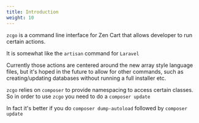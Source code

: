 ```yaml
---
title: Introduction
weight: 10
---
```


`zcgo` is a command line interface for Zen Cart that allows developer to run certain actions.

It is somewhat like the `artisan` command for `Laravel`

Currently those actions are centered around the new array style language files, but it's 
hoped in the future to allow for other commands, such as creating/updating databases without running a full installer
 etc.

`zcgo` relies on `composer` to provide namespacing to access certain classes. So in order to use `zcgo` 
you need to do a `composer update` 

In fact it's better if you do 
`composer dump-autoload` followed by `composer update`

